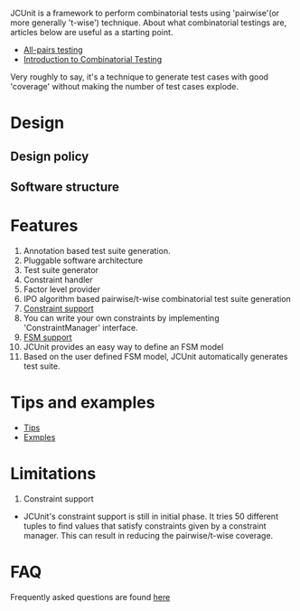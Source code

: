 JCUnit is a framework to perform combinatorial tests using 'pairwise'(or more generally 't-wise') technique.
About what combinatorial testings are, articles below are useful as a starting point.

* [All-pairs testing](http://en.wikipedia.org/wiki/All-pairs_testing)
* [Introduction to Combinatorial Testing](http://mse.isri.cmu.edu/software-engineering/documents/faculty-publications/miranda/kuhnintroductioncombinatorialtesting.pdf)

Very roughly to say, it's a technique to generate test cases with good 'coverage' without making the number of test cases explode.

# Design
## Design policy
## Software structure
# Features
1. Annotation based test suite generation.
2. Pluggable software architecture
  1. Test suite generator
  2. Constraint handler
  3. Factor level provider
3. IPO algorithm based pairwise/t-wise combinatorial test suite generation
4. [Constraint support](features/ConstraintSupport.md)
  1. You can write your own constraints by implementing 'ConstraintManager' interface.
5. [FSM support](features/FSM.md)
  1. JCUnit provides an easy way to define an FSM model
  2. Based on the user defined FSM model, JCUnit automatically generates  test suite.

# Tips and examples
* [Tips](tips/Index.md)
* [Exmples](examples/Index.md)

# Limitations
1. Constraint support
  - JCUnit's constraint support is still in initial phase. It tries 50 different tuples to find
  values that satisfy constraints given by a constraint manager. This can result in reducing
  the pairwise/t-wise coverage.

# FAQ
Frequently asked questions are found [here](FAQ.md)
